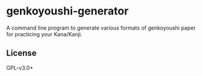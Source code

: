 # genkoyoushi-generator

A command line program to generate various formats of genkoyoushi
paper for practicing your Kana/Kanji.


## License

GPL-v3.0+
